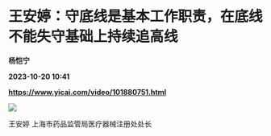 # 王安婷：守底线是基本工作职责，在底线不能失守基础上持续追高线
**杨恺宁**

**2023-10-20 10:41**

**https://www.yicai.com/video/101880751.html**

![](http://imgcdn.yicai.com/vms-new/2023/10/b14f6ea3-0fe1-4cf8-99db-9c4d01319d4a_f86U.jpg) 

王安婷 上海市药品监管局医疗器械注册处处长